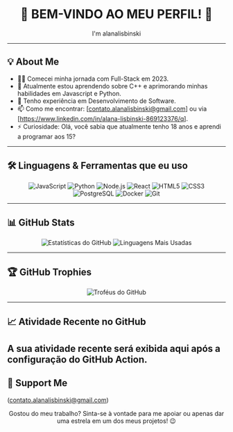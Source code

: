 <div align="center">
    <h1>🌺 BEM-VINDO AO MEU PERFIL! 🌺</h1>
    <p>I'm alanalisbinski</p>
</div>

---

## 💡 About Me

<div align="center">
    </div>

- 🧑‍💻 Comecei minha jornada com Full-Stack em 2023.
- 🌱 Atualmente estou aprendendo sobre C++ e aprimorando minhas habilidades em 
Javascript e Python.
- 💼 Tenho experiência em Desenvolvimento de Software.
- 📫 Como me encontrar: [contato.alanalisbinski@gmail.com] ou via [https://www.linkedin.com/in/alana-lisbinski-869123376/q].
- ⚡ Curiosidade: Olá, você sabia que atualmente tenho 18 anos e aprendi a programar aos 15?

---

## 🛠️ Linguagens & Ferramentas que eu uso

<div align="center">
    <img src="https://img.shields.io/badge/JavaScript-F7DF1E?style=for-the-badge&logo=javascript&logoColor=black" alt="JavaScript" />
    <img src="https://img.shields.io/badge/Python-3776AB?style=for-the-badge&logo=python&logoColor=white" alt="Python" />
    <img src="https://img.shields.io/badge/Node.js-339933?style=for-the-badge&logo=nodedotjs&logoColor=white" alt="Node.js" />
    <img src="https://img.shields.io/badge/React-61DAFB?style=for-the-badge&logo=react&logoColor=black" alt="React" />
    <img src="https://img.shields.io/badge/HTML5-E34F26?style=for-the-badge&logo=html5&logoColor=white" alt="HTML5" />
    <img src="https://img.shields.io/badge/CSS3-1572B6?style=for-the-badge&logo=css3&logoColor=white" alt="CSS3" />
    <img src="https://img.shields.io/badge/PostgreSQL-316192?style=for-the-badge&logo=postgresql&logoColor=white" alt="PostgreSQL" />
    <img src="https://img.shields.io/badge/Docker-2496ED?style=for-the-badge&logo=docker&logoColor=white" alt="Docker" />
    <img src="https://img.shields.io/badge/Git-F05032?style=for-the-badge&logo=git&logoColor=white" alt="Git" />
</div>

---

## 📊 GitHub Stats

<div align="center">
    <img src="https://github-readme-stats.vercel.app/api?username=alanalisbinski&show_icons=true&theme=dark" alt="Estatísticas do GitHub" />
    <img src="https://github-readme-stats.vercel.app/api/top-langs/?username=alanalisbinski&layout=compact&theme=dark" alt="Linguagens Mais Usadas" />
</div>

---

## 🏆 GitHub Trophies

<div align="center">
    <img src="https://github-profile-trophy.vercel.app/?username=alanalisbinski&theme=nord&no-frame=true" alt="Troféus do GitHub" />
</div>

---

## 📈 Atividade Recente no GitHub

**A sua atividade recente será exibida aqui após a configuração do GitHub Action.**
---

## 💌 Support Me
(contato.alanalisbinski@gmail.com)
<div align="center">
    <p>Gostou do meu trabalho? Sinta-se à vontade para me apoiar ou apenas dar uma estrela em um dos meus projetos! 😉</p>
</div>
